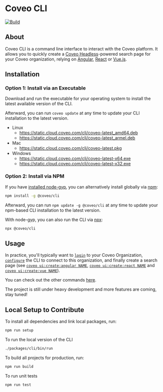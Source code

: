 # Coveo CLI

<!-- removefromdocs -->
[![Build](https://github.com/coveo/cli/actions/workflows/build.yml/badge.svg)](https://github.com/coveo/cli/actions/workflows/build.yml)
<!-- endremovefromdocs -->

## About

Coveo CLI is a command line interface to interact with the Coveo platform. It allows you to quickly create a [Coveo Headless](https://docs.coveo.com/headless)-powered search page for your Coveo organization, relying on [Angular](https://angular.io), [React](https://reactjs.org/) or [Vue.js](https://vuejs.org/).

## Installation

### Option 1: Install via an Executable

Download and run the executable for your operating system to install the latest available version of the CLI.

Afterward, you can run `coveo update` at any time to update your CLI installation to the latest version.

- Linux
  - <https://static.cloud.coveo.com/cli/coveo-latest_amd64.deb>
  - <https://static.cloud.coveo.com/cli/coveo-latest_armel.deb>
- Mac
  - <https://static.cloud.coveo.com/cli/coveo-latest.pkg>
- Windows
  - <https://static.cloud.coveo.com/cli/coveo-latest-x64.exe>
  - <https://static.cloud.coveo.com/cli/coveo-latest-x32.exe>

### Option 2: Install via NPM

If you have [installed node-gyp](https://github.com/nodejs/node-gyp#installation), you can alternatively install globally via [npm](https://www.npmjs.com/package/@coveo/cli):

```sh
npm install -g @coveo/cli
```

Afterward, you can run `npm update -g @coveo/cli` at any time to update your npm-based CLI installation to the latest version.

With node-gyp, you can also run the CLI via [npx](https://www.npmjs.com/package/npx):

```sh
npx @coveo/cli
```

<!-- removefromdocs -->

## Usage

In practice, you'll typically want to [`login`](https://github.com/coveo/cli/tree/master/packages/cli#coveo-authlogin) to your Coveo Organization, [`configure`](https://github.com/coveo/cli/tree/master/packages/cli#coveo-configset) the CLI to connect to this organization, and finally create a search page (see [`coveo ui:create:angular NAME`](https://github.com/coveo/cli/tree/master/packages/cli#coveo-uicreateangular-name), [`coveo ui:create:react NAME`](https://github.com/coveo/cli/tree/master/packages/cli#coveo-uicreatereact-name) and [`coveo ui:create:vue NAME`](https://github.com/coveo/cli/tree/master/packages/cli#coveo-uicreatevue-name)).

You can check out the other commands [here](https://github.com/coveo/cli/tree/master/packages/cli).

The project is still under heavy development and more features are coming, stay tuned!

## Local Setup to Contribute

To install all dependencies and link local packages, run:

```sh
npm run setup
```

To run the local version of the CLI

```sh
./packages/cli/bin/run
```

To build all projects for production, run:

```sh
npm run build
```

To run unit tests

```sh
npm run test
```

<!-- endremovefromdocs -->
